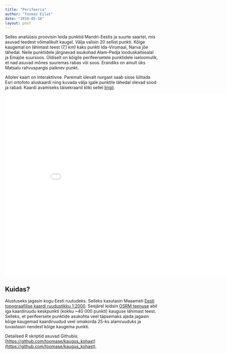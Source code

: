 ```yaml
---
title: "Perifeeria"
author: "Toomas Eilat"
date: "2018-05-16"
layout: post
---
```






Selles analüüsis proovisin leida punktid Mandri-Eestis ja suurte saartel, mis asuvad teedest võimalikult kaugel. Välja valisin 20 sellist punkti. Kõige kaugemal on lähimast teest (7,1 km) kaks punkti Ida-Virumaal, Narva jõe lähedal. Neile punktidele järgnevad asukohad Alam-Pedja looduskaitsealal ja Emajõe suursoos. Üldiselt on kõigile perifeersetele punktidele iseloomulik, et nad asuvad mõnes suuremas rabas või soos. Erandiks on ainult üks Matsalu rahvuspargis paiknev punkt. 

Allolev kaart on interaktiivne. Paremalt ülevalt nurgast saab sisse lülitada Esri ortofoto aluskaardi ning kuvada välja igale punktile lähedal olevad sood ja rabad. Kaardi avamiseks täisekraanil kliki sellel <a href="http://toomase.github.io/files/perifeeria.html" target="_blank">lingil</a>.

<iframe frameborder="0" width="900" height="600" 
        sandbox="allow-same-origin allow-scripts"
        scrolling="no" seamless="seamless"
        src="/files/perifeeria.html">
</iframe>


## Kuidas?

Alustuseks jagasin kogu Eesti ruutudeks. Selleks kasutasin Maaameti [Eesti topograafilise kaardi ruudustikku 1:2000](https://geoportaal.maaamet.ee/docs/pohikaart/epk2T_SHP.zip?t=20180403102949). Seejärel leidsin [OSRM teenuse](http://project-osrm.org/) abil iga kaardiruudu keskpunkti (kokku ~40 000 punkti) kauguse lähimast teest. Selleks, et perifeersete punktide asukohta veel täpsemaks ajada jagasin kõige kaugemad kaardiruudud veel omakorda 25-ks alamruuduks ja tuvastasin nendest kõige kaugema punkti.

Detailsed R skriptid asuvad Githubis: [https://github.com/toomase/kaugus_kohast](https://github.com/toomase/kaugus_kohast).

